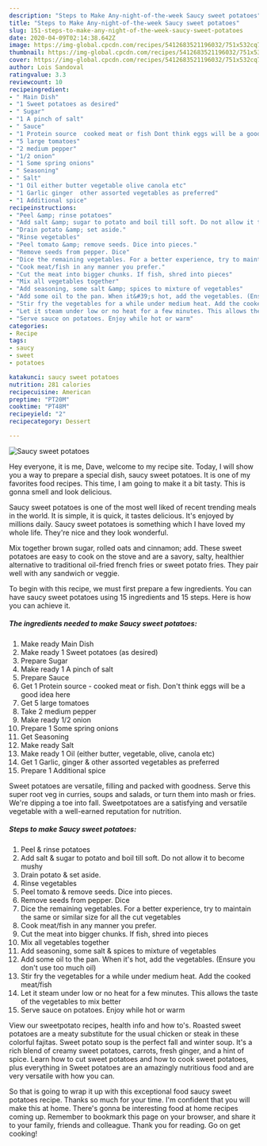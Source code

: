 ```yaml
---
description: "Steps to Make Any-night-of-the-week Saucy sweet potatoes"
title: "Steps to Make Any-night-of-the-week Saucy sweet potatoes"
slug: 151-steps-to-make-any-night-of-the-week-saucy-sweet-potatoes
date: 2020-04-09T02:14:38.642Z
image: https://img-global.cpcdn.com/recipes/5412683521196032/751x532cq70/saucy-sweet-potatoes-recipe-main-photo.jpg
thumbnail: https://img-global.cpcdn.com/recipes/5412683521196032/751x532cq70/saucy-sweet-potatoes-recipe-main-photo.jpg
cover: https://img-global.cpcdn.com/recipes/5412683521196032/751x532cq70/saucy-sweet-potatoes-recipe-main-photo.jpg
author: Lois Sandoval
ratingvalue: 3.3
reviewcount: 10
recipeingredient:
- " Main Dish"
- "1 Sweet potatoes as desired"
- " Sugar"
- "1 A pinch of salt"
- " Sauce"
- "1 Protein source  cooked meat or fish Dont think eggs will be a good idea here"
- "5 large tomatoes"
- "2 medium pepper"
- "1/2 onion"
- "1 Some spring onions"
- " Seasoning"
- " Salt"
- "1 Oil either butter vegetable olive canola etc"
- "1 Garlic ginger  other assorted vegetables as preferred"
- "1 Additional spice"
recipeinstructions:
- "Peel &amp; rinse potatoes"
- "Add salt &amp; sugar to potato and boil till soft. Do not allow it to become mushy"
- "Drain potato &amp; set aside."
- "Rinse vegetables"
- "Peel tomato &amp; remove seeds. Dice into pieces."
- "Remove seeds from pepper. Dice"
- "Dice the remaining vegetables. For a better experience, try to maintain the same or similar size for all the cut vegetables"
- "Cook meat/fish in any manner you prefer."
- "Cut the meat into bigger chunks. If fish, shred into pieces"
- "Mix all vegetables together"
- "Add seasoning, some salt &amp; spices to mixture of vegetables"
- "Add some oil to the pan. When it&#39;s hot, add the vegetables. (Ensure you don&#39;t use too much oil)"
- "Stir fry the vegetables for a while under medium heat. Add the cooked meat/fish"
- "Let it steam under low or no heat for a few minutes. This allows the taste of the vegetables to mix better"
- "Serve sauce on potatoes. Enjoy while hot or warm"
categories:
- Recipe
tags:
- saucy
- sweet
- potatoes

katakunci: saucy sweet potatoes 
nutrition: 281 calories
recipecuisine: American
preptime: "PT20M"
cooktime: "PT48M"
recipeyield: "2"
recipecategory: Dessert

---
```



![Saucy sweet potatoes](https://img-global.cpcdn.com/recipes/5412683521196032/751x532cq70/saucy-sweet-potatoes-recipe-main-photo.jpg)

Hey everyone, it is me, Dave, welcome to my recipe site. Today, I will show you a way to prepare a special dish, saucy sweet potatoes. It is one of my favorites food recipes. This time, I am going to make it a bit tasty. This is gonna smell and look delicious.

Saucy sweet potatoes is one of the most well liked of recent trending meals in the world. It is simple, it is quick, it tastes delicious. It's enjoyed by millions daily. Saucy sweet potatoes is something which I have loved my whole life. They're nice and they look wonderful.

Mix together brown sugar, rolled oats and cinnamon; add. These sweet potatoes are easy to cook on the stove and are a savory, salty, healthier alternative to traditional oil-fried french fries or sweet potato fries. They pair well with any sandwich or veggie.


To begin with this recipe, we must first prepare a few ingredients. You can have saucy sweet potatoes using 15 ingredients and 15 steps. Here is how you can achieve it.

##### The ingredients needed to make Saucy sweet potatoes:

1. Make ready  Main Dish
1. Make ready 1 Sweet potatoes (as desired)
1. Prepare  Sugar
1. Make ready 1 A pinch of salt
1. Prepare  Sauce
1. Get 1 Protein source - cooked meat or fish. Don&#39;t think eggs will be a good idea here
1. Get 5 large tomatoes
1. Take 2 medium pepper
1. Make ready 1/2 onion
1. Prepare 1 Some spring onions
1. Get  Seasoning
1. Make ready  Salt
1. Make ready 1 Oil (either butter, vegetable, olive, canola etc)
1. Get 1 Garlic, ginger &amp; other assorted vegetables as preferred
1. Prepare 1 Additional spice


Sweet potatoes are versatile, filling and packed with goodness. Serve this super root veg in curries, soups and salads, or turn them into mash or fries. We&#39;re dipping a toe into fall. Sweetpotatoes are a satisfying and versatile vegetable with a well-earned reputation for nutrition. 

##### Steps to make Saucy sweet potatoes:

1. Peel &amp; rinse potatoes
1. Add salt &amp; sugar to potato and boil till soft. Do not allow it to become mushy
1. Drain potato &amp; set aside.
1. Rinse vegetables
1. Peel tomato &amp; remove seeds. Dice into pieces.
1. Remove seeds from pepper. Dice
1. Dice the remaining vegetables. For a better experience, try to maintain the same or similar size for all the cut vegetables
1. Cook meat/fish in any manner you prefer.
1. Cut the meat into bigger chunks. If fish, shred into pieces
1. Mix all vegetables together
1. Add seasoning, some salt &amp; spices to mixture of vegetables
1. Add some oil to the pan. When it&#39;s hot, add the vegetables. (Ensure you don&#39;t use too much oil)
1. Stir fry the vegetables for a while under medium heat. Add the cooked meat/fish
1. Let it steam under low or no heat for a few minutes. This allows the taste of the vegetables to mix better
1. Serve sauce on potatoes. Enjoy while hot or warm


View our sweetpotato recipes, health info and how to&#39;s. Roasted sweet potatoes are a meaty substitute for the usual chicken or steak in these colorful fajitas. Sweet potato soup is the perfect fall and winter soup. It&#39;s a rich blend of creamy sweet potatoes, carrots, fresh ginger, and a hint of spice. Learn how to cut sweet potatoes and how to cook sweet potatoes, plus everything in Sweet potatoes are an amazingly nutritious food and are very versatile with how you can. 

So that is going to wrap it up with this exceptional food saucy sweet potatoes recipe. Thanks so much for your time. I'm confident that you will make this at home. There's gonna be interesting food at home recipes coming up. Remember to bookmark this page on your browser, and share it to your family, friends and colleague. Thank you for reading. Go on get cooking!
